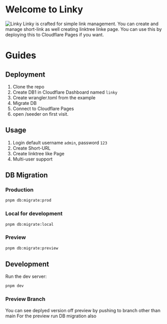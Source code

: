 # Welcome to Linky
![Linky](https://linky-8yt.pages.dev/preview-wa.png)
Linky is crafted for simple link management.
You can create and manage short-link as well creating linktree linke page.
You can use this by deploying this to Cloudflare Pages if you want.

# Guides
## Deployment
1. Clone the repo
2. Create DB1 in Cloudflare Dashboard named `linky`
3. Create wrangler.toml from the example
4. Migrate DB
5. Connect to Cloudflare Pages
8. open /seeder on first visit.

## Usage
1. Login default  username `admin`, password `123`
2. Create Short-URL
3. Create linktree like Page
4. Multi-user support

## DB Migration 

### Production
```sh
pnpm db:migrate:prod
```
### Local for development
```sh
pnpm db:migrate:local
```
### Preview
```sh
pnpm db:migrate:preview
```
## Development
Run the dev server:
```sh
pnpm dev
```
### Preview Branch
You can see deplyed version off preview by pushing to branch other than main
For the preview run DB migration also
